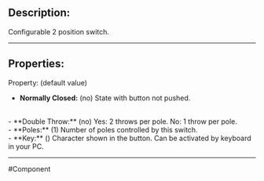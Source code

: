 ## Description:

Configurable 2 position switch.

---

## Properties:
Property: (default value)

- **Normally Closed:** (no)
   State with button not pushed.
<br>
- **Double Throw:** (no)
   Yes: 2 throws per pole.
   No: 1 throw per pole.
<br>
- **Poles:** (1)
   Number of poles controlled by this switch.
<br>
- **Key:** ()
   Character shown in the button.
   Can be activated by keyboard in your PC.

---

#Component